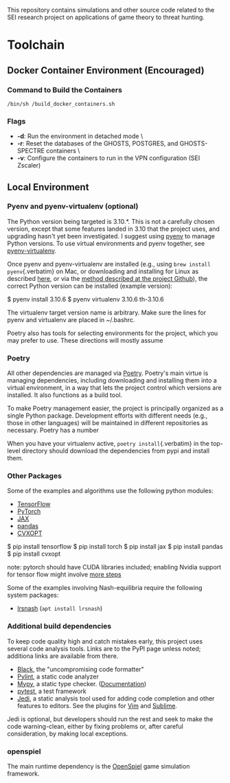 This repository contains simulations and other source code related to
the SEI research project on applications of game theory to threat
hunting.

# Toolchain

## Docker Container Environment (Encouraged)
### Command to Build the Containers
`/bin/sh /build_docker_containers.sh`

### Flags
- **-d**: Run the environment in detached mode \
- **-r**: Reset the databases of the GHOSTS, POSTGRES, and GHOSTS-SPECTRE containers \
- **-v**: Configure the containers to run in the VPN configuration (SEI Zscaler)

## Local Environment
### Pyenv and pyenv-virtualenv (optional)

The Python version being targeted is 3.10.\*. This is not a carefully
chosen version, except that some features landed in 3.10 that the
project uses, and upgrading hasn\'t yet been investigated. I suggest
using [pyenv](https://github.com/pyenv/pyenv) to manage Python versions.
To use virtual environments and pyenv together, see
[pyenv-virtualenv](https://github.com/pyenv/pyenv-virtualenv).

Once pyenv and pyenv-virtualenv are installed (e.g., using
`brew install pyenv`{.verbatim} on Mac, or downloading and installing
for Linux as described
[here](https://bgasparotto.com/install-pyenv-ubuntu-debian), or via the
[method described at the project
Github](https://github.com/pyenv/pyenv#basic-github-checkout)), the
correct Python version can be installed (example version):

  $ pyenv install 3.10.6
  $ pyenv virtualenv 3.10.6 th-3.10.6

The virtualenv target version name is arbitrary. Make sure the lines for
pyenv and virtualenv are placed in ~/.bashrc.

Poetry also has tools for selecting environments for the project, which
you may prefer to use. These directions will mostly assume

### Poetry

All other dependencies are managed via
[Poetry](https://python-poetry.org/). Poetry\'s main virtue is managing
dependencies, including downloading and installing them into a virtual
environment, in a way that lets the project control which versions are
installed. It also functions as a build tool.

To make Poetry management easier, the project is principally organized
as a single Python package. Development efforts with different needs
(e.g., those in other languages) will be maintained in different
repositories as necessary. Poetry has a number

When you have your virtualenv active, `poetry install`{.verbatim} in the
top-level directory should download the dependencies from pypi and
install them.

### Other Packages

Some of the examples and algorithms use the following python modules:

  * [TensorFlow](https://www.tensorflow.org/install/pip)
  * [PyTorch](https://pytorch.org/)
  * [JAX](https://github.com/google/jax)
  * [pandas](https://pandas.pydata.org/)
  * [CVXOPT](https://cvxopt.org/)

  $ pip install tensorflow
  $ pip install torch
  $ pip install jax
  $ pip install pandas
  $ pip install cvxopt

note: pytorch should have CUDA libraries included;  enabling Nvidia support for tensor flow might involve [more steps](https://www.nvidia.com/en-sg/data-center/gpu-accelerated-applications/tensorflow/)

Some of the examples involving Nash-equilibria require the following
system packages:

  * [lrsnash](https://manpages.ubuntu.com/manpages/jammy/man1/lrsnash.1.html) (`apt install lrsnash`)

### Additional build dependencies

To keep code quality high and catch mistakes early, this project uses
several code analysis tools. Links are to the PyPI page unless noted;
additiona links are available from there.

-   [Black](https://pypi.org/project/black/), the \"uncompromising code
    formatter\"
-   [Pylint](https://pypi.org/project/pylint/), a static code analyzer
-   [Mypy](https://pypi.org/project/mypy/), a static type checker.
    ([Documentation](https://mypy.readthedocs.io/en/stable/#))
-   [pytest](https://pypi.org/project/pytest/), a test framework
-   [Jedi](https://pypi.org/project/jedi/), a static analysis tool used
    for adding code completion and other features to editors. See the
    plugins for [Vim](https://github.com/davidhalter/jedi-vim) and
    [Sublime](https://github.com/CyanSalt/Sublime-Jedi).

Jedi is optional, but developers should run the rest and seek to make
the code warning-clean, either by fixing problems or, after careful
consideration, by making local exceptions.

### openspiel

The main runtime dependency is the
[OpenSpiel](https://pypi.org/project/open-spiel/) game simulation
framework.
